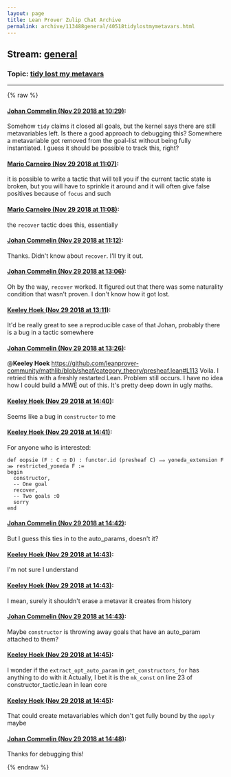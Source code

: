 ```yaml
---
layout: page
title: Lean Prover Zulip Chat Archive 
permalink: archive/113488general/40518tidylostmymetavars.html
---
```


## Stream: [general](index.html)
### Topic: [tidy lost my metavars](40518tidylostmymetavars.html)

---


{% raw %}
#### [ Johan Commelin (Nov 29 2018 at 10:29)](https://leanprover.zulipchat.com/#narrow/stream/113488-general/topic/tidy%20lost%20my%20metavars/near/148774987):
Somehow `tidy` claims it closed all goals, but the kernel says there are still metavariables left. Is there a good approach to debugging this? Somewhere a metavariable got removed from the goal-list without being fully instantiated. I guess it should be possible to track this, right?

#### [ Mario Carneiro (Nov 29 2018 at 11:07)](https://leanprover.zulipchat.com/#narrow/stream/113488-general/topic/tidy%20lost%20my%20metavars/near/148776730):
it is possible to write a tactic that will tell you if the current tactic state is broken, but you will have to sprinkle it around and it will often give false positives because of `focus` and such

#### [ Mario Carneiro (Nov 29 2018 at 11:08)](https://leanprover.zulipchat.com/#narrow/stream/113488-general/topic/tidy%20lost%20my%20metavars/near/148776794):
the `recover` tactic does this, essentially

#### [ Johan Commelin (Nov 29 2018 at 11:12)](https://leanprover.zulipchat.com/#narrow/stream/113488-general/topic/tidy%20lost%20my%20metavars/near/148776998):
Thanks. Didn't know about `recover`. I'll try it out.

#### [ Johan Commelin (Nov 29 2018 at 13:06)](https://leanprover.zulipchat.com/#narrow/stream/113488-general/topic/tidy%20lost%20my%20metavars/near/148782330):
Oh by the way, `recover` worked. It figured out that there was some naturality condition that wasn't proven. I don't know how it got lost.

#### [ Keeley Hoek (Nov 29 2018 at 13:11)](https://leanprover.zulipchat.com/#narrow/stream/113488-general/topic/tidy%20lost%20my%20metavars/near/148782541):
It'd be really great to see a reproducible case of that Johan, probably there is a bug in a tactic somewhere

#### [ Johan Commelin (Nov 29 2018 at 13:26)](https://leanprover.zulipchat.com/#narrow/stream/113488-general/topic/tidy%20lost%20my%20metavars/near/148783366):
@**Keeley Hoek** https://github.com/leanprover-community/mathlib/blob/sheaf/category_theory/presheaf.lean#L113
Voila. I retried this with a freshly restarted Lean. Problem still occurs. I have no idea how I could build a MWE out of this. It's pretty deep down in ugly maths.

#### [ Keeley Hoek (Nov 29 2018 at 14:40)](https://leanprover.zulipchat.com/#narrow/stream/113488-general/topic/tidy%20lost%20my%20metavars/near/148786857):
Seems like a bug in `constructor` to me

#### [ Keeley Hoek (Nov 29 2018 at 14:41)](https://leanprover.zulipchat.com/#narrow/stream/113488-general/topic/tidy%20lost%20my%20metavars/near/148786936):
For anyone who is interested:
````lean
def oopsie (F : C ⥤ D) : functor.id (presheaf C) ⟹ yoneda_extension F ⋙ restricted_yoneda F :=
begin
  constructor,
  -- One goal
  recover,
  -- Two goals :O
  sorry
end
````

#### [ Johan Commelin (Nov 29 2018 at 14:42)](https://leanprover.zulipchat.com/#narrow/stream/113488-general/topic/tidy%20lost%20my%20metavars/near/148786989):
But I guess this ties in to the auto_params, doesn't it?

#### [ Keeley Hoek (Nov 29 2018 at 14:43)](https://leanprover.zulipchat.com/#narrow/stream/113488-general/topic/tidy%20lost%20my%20metavars/near/148787002):
I'm not sure I understand

#### [ Keeley Hoek (Nov 29 2018 at 14:43)](https://leanprover.zulipchat.com/#narrow/stream/113488-general/topic/tidy%20lost%20my%20metavars/near/148787009):
I mean, surely it shouldn't erase a metavar it creates from history

#### [ Johan Commelin (Nov 29 2018 at 14:43)](https://leanprover.zulipchat.com/#narrow/stream/113488-general/topic/tidy%20lost%20my%20metavars/near/148787015):
Maybe `constructor` is throwing away goals that have an auto_param attached to them?

#### [ Keeley Hoek (Nov 29 2018 at 14:45)](https://leanprover.zulipchat.com/#narrow/stream/113488-general/topic/tidy%20lost%20my%20metavars/near/148787126):
I wonder if the `extract_opt_auto_param` in `get_constructors_for` has anything to do with it
Actually, I bet it is the `mk_const` on line 23 of constructor_tactic.lean in lean core

#### [ Keeley Hoek (Nov 29 2018 at 14:45)](https://leanprover.zulipchat.com/#narrow/stream/113488-general/topic/tidy%20lost%20my%20metavars/near/148787138):
That could create metavariables which don't get fully bound by the `apply` maybe

#### [ Johan Commelin (Nov 29 2018 at 14:48)](https://leanprover.zulipchat.com/#narrow/stream/113488-general/topic/tidy%20lost%20my%20metavars/near/148787258):
Thanks for debugging this!


{% endraw %}
